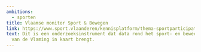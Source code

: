 ```yaml
---
ambitions:
  - sporten
title: Vlaamse monitor Sport & Bewegen
link: https://www.sport.vlaanderen/kennisplatform/thema-sportparticipatie/db-vlaamse-monitor-sport-en-bewegen/
text: Dit is een onderzoeksinstrument dat data rond het sport- en beweeggedrag
  van de Vlaming in kaart brengt.
---
```

